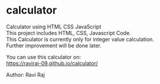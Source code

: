 # calculator
Calculator using HTML CSS JavaScript
<br>
This project includes HTML, CSS, Javascript Code.
<br>
This Calculator is currently only for integer value calculation.
<br>
Further improvement will be done later.

You can use this calculator on: <br>
https://raviraj-09.github.io/calculator/

Author: Ravi Raj

